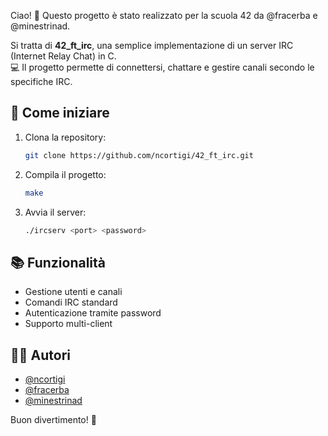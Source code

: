 Ciao! 👋 Questo progetto è stato realizzato per la scuola 42 da @fracerba e @minestrinad.  

Si tratta di **42_ft_irc**, una semplice implementazione di un server IRC (Internet Relay Chat) in C.  
💻 Il progetto permette di connettersi, chattare e gestire canali secondo le specifiche IRC.

## 🚀 Come iniziare

1. Clona la repository:
    ```bash
    git clone https://github.com/ncortigi/42_ft_irc.git
    ```
2. Compila il progetto:
    ```bash
    make
    ```
3. Avvia il server:
    ```bash
    ./ircserv <port> <password>
    ```

## 📚 Funzionalità

- Gestione utenti e canali
- Comandi IRC standard
- Autenticazione tramite password
- Supporto multi-client

## 👨‍💻 Autori

- [@ncortigi](https://github.com/ncortigi)
- [@fracerba](https://github.com/fracerba)
- [@minestrinad](https://github.com/minestrinad)

Buon divertimento! 🎉